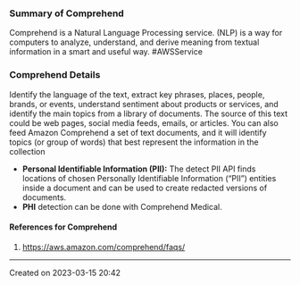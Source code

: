 ### Summary of Comprehend
Comprehend is a Natural Language Processing service. (NLP) is a way for computers to analyze, understand, and derive meaning from textual information in a smart and useful way. #AWSService 

### Comprehend Details
Identify the language of the text, extract key phrases, places, people, brands, or events, understand sentiment about products or services, and identify the main topics from a library of documents. The source of this text could be web pages, social media feeds, emails, or articles. You can also feed Amazon Comprehend a set of text documents, and it will identify topics (or group of words) that best represent the information in the collection
- **Personal Identifiable Information (PII):** The detect PII API finds locations of chosen Personally Identifiable Information (“PII”) entities inside a document and can be used to create redacted versions of documents. 
- **PHI** detection can be done with Comprehend Medical.

#### References for Comprehend
1. https://aws.amazon.com/comprehend/faqs/

---
Created on 2023-03-15 20:42